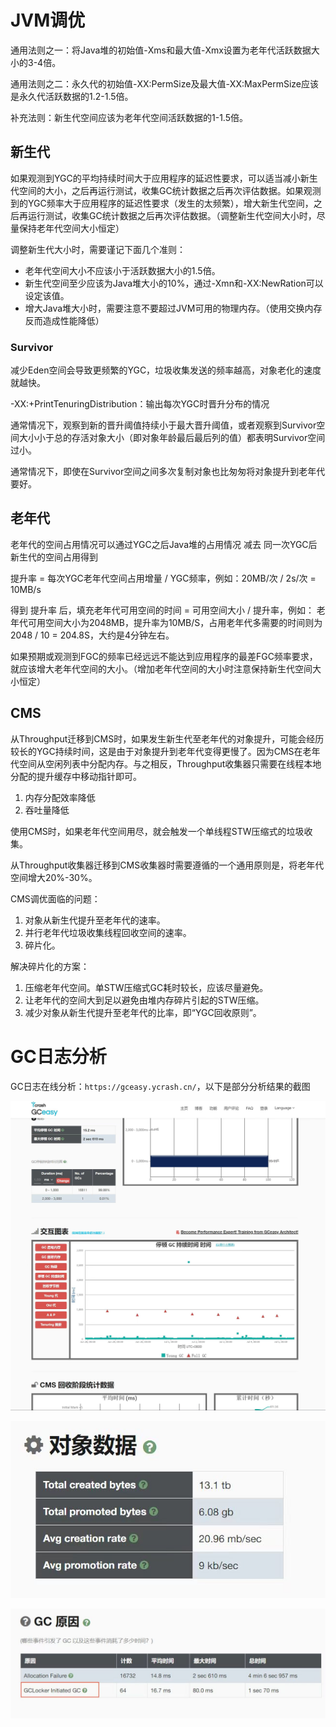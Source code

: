 # JVM调优
通用法则之一：将Java堆的初始值-Xms和最大值-Xmx设置为老年代活跃数据大小的3-4倍。

通用法则之二：永久代的初始值-XX:PermSize及最大值-XX:MaxPermSize应该是永久代活跃数据的1.2-1.5倍。

补充法则：新生代空间应该为老年代空间活跃数据的1-1.5倍。

## 新生代
如果观测到YGC的平均持续时间大于应用程序的延迟性要求，可以适当减小新生代空间的大小，之后再运行测试，收集GC统计数据之后再次评估数据。如果观测到的YGC频率大于应用程序的延迟性要求（发生的太频繁），增大新生代空间，之后再运行测试，收集GC统计数据之后再次评估数据。（调整新生代空间大小时，尽量保持老年代空间大小恒定）

调整新生代大小时，需要谨记下面几个准则：
- 老年代空间大小不应该小于活跃数据大小的1.5倍。
- 新生代空间至少应该为Java堆大小的10%，通过-Xmn和-XX:NewRation可以设定该值。
- 增大Java堆大小时，需要注意不要超过JVM可用的物理内存。（使用交换内存反而造成性能降低）

### Survivor
减少Eden空间会导致更频繁的YGC，垃圾收集发送的频率越高，对象老化的速度就越快。

-XX:+PrintTenuringDistribution：输出每次YGC时晋升分布的情况

通常情况下，观察到新的晋升阈值持续小于最大晋升阈值，或者观察到Survivor空间大小小于总的存活对象大小（即对象年龄最后最后列的值）都表明Survivor空间过小。

通常情况下，即使在Survivor空间之间多次复制对象也比匆匆将对象提升到老年代要好。

## 老年代
老年代的空间占用情况可以通过YGC之后Java堆的占用情况 减去 同一次YGC后新生代的空间占用得到

提升率 = 每次YGC老年代空间占用增量 / YGC频率，例如：20MB/次 / 2s/次 = 10MB/s

得到 提升率 后，填充老年代可用空间的时间 = 可用空间大小 / 提升率，例如：
老年代可用空间大小为2048MB，提升率为10MB/S，占用老年代多需要的时间则为 2048 / 10 = 204.8S，大约是4分钟左右。

如果预期或观测到FGC的频率已经远远不能达到应用程序的最差FGC频率要求，就应该增大老年代空间的大小。（增加老年代空间的大小时注意保持新生代空间大小恒定）

## CMS
从Throughput迁移到CMS时，如果发生新生代至老年代的对象提升，可能会经历较长的YGC持续时间，这是由于对象提升到老年代变得更慢了。因为CMS在老年代空间从空闲列表中分配内存。与之相反，Throughput收集器只需要在线程本地分配的提升缓存中移动指针即可。

1. 内存分配效率降低
2. 吞吐量降低

使用CMS时，如果老年代空间用尽，就会触发一个单线程STW压缩式的垃圾收集。

从Throughput收集器迁移到CMS收集器时需要遵循的一个通用原则是，将老年代空间增大20%-30%。

CMS调优面临的问题：
1. 对象从新生代提升至老年代的速率。
2. 并行老年代垃圾收集线程回收空间的速率。
3. 碎片化。

解决碎片化的方案：
1. 压缩老年代空间。单STW压缩式GC耗时较长，应该尽量避免。
2. 让老年代的空间大到足以避免由堆内存碎片引起的STW压缩。
3. 减少对象从新生代提升至老年代的比率，即“YGC回收原则”。

# GC日志分析
GC日志在线分析：`https://gceasy.ycrash.cn/`，以下是部分分析结果的截图

![](../jvm/../image/JVM/GCLogAnalysis1.jpg)

![](../jvm/../image/JVM/GCLogAnalysis2.jpg)

![](../jvm/../image/JVM/GCLogAnalysis3.jpg)